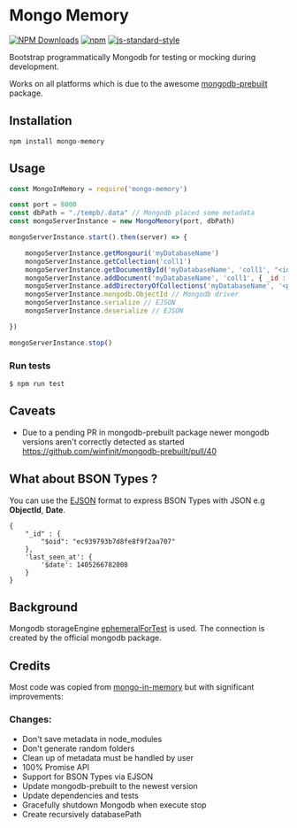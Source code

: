 # Mongo Memory

[![NPM Downloads](https://img.shields.io/npm/dt/mongo-memory.svg?style=flat)](https://www.npmjs.com/package/mongo-memory)
[![npm](https://img.shields.io/npm/v/mongo-memory.svg?maxAge=3600)](https://www.npmjs.com/package/mongo-memory)
[![js-standard-style](https://img.shields.io/badge/code%20style-standard-brightgreen.svg)](http://standardjs.com)

Bootstrap programmatically Mongodb for testing or mocking during development.

Works on all platforms which is due to the awesome [mongodb-prebuilt](https://www.npmjs.com/package/mongodb-prebuilt) package.

## Installation
````
npm install mongo-memory
````

## Usage

````javascript
const MongoInMemory = require('mongo-memory')

const port = 8000
const dbPath = "./tempb/.data" // Mongodb placed some metadata
const mongoServerInstance = new MongoMemory(port, dbPath)

mongoServerInstance.start().then(server) => {

    mongoServerInstance.getMongouri('myDatabaseName')
    mongoServerInstance.getCollection('coll1')
    mongoServerInstance.getDocumentById('myDatabaseName', 'coll1', "<id>")
    mongoServerInstance.addDocument('myDatabaseName', 'coll1', { _id : "foo" })
    mongoServerInstance.addDirectoryOfCollections('myDatabaseName', '<path>')
    mongoServerInstance.mongodb.ObjectId // Mongodb driver
    mongoServerInstance.serialize // EJSON
    mongoServerInstance.deserialize // EJSON

})

mongoServerInstance.stop()
````

### Run tests

```
$ npm run test
```

## Caveats

- Due to a pending PR in mongodb-prebuilt package newer mongodb versions aren't correctly detected as started https://github.com/winfinit/mongodb-prebuilt/pull/40

## What about BSON Types ?

You can use the [EJSON](https://github.com/mongodb-js/extended-json) format to express BSON Types with JSON e.g **ObjectId**, **Date**.

```
{
    "_id" : {
        "$oid": "ec939793b7d8fe8f9f2aa707"
    },
    'last_seen_at': {
        '$date': 1405266782008
    }
}
```

## Background 

Mongodb storageEngine [ephemeralForTest](https://docs.mongodb.com/v3.4/release-notes/3.2/#ephemeralfortest-storage-engine) is used.
The connection is created by the official mongodb package.

## Credits

Most code was copied from [mongo-in-memory](https://github.com/giorgio-zamparelli/mongo-in-memory) but with significant improvements:

### Changes:

- Don't save metadata in node_modules
- Don't generate random folders
- Clean up of metadata must be handled by user
- 100% Promise API
- Support for BSON Types via EJSON
- Update mongodb-prebuilt to the newest version
- Update dependencies and tests
- Gracefully shutdown Mongodb when execute stop
- Create recursively databasePath
